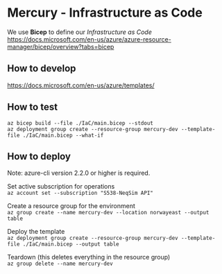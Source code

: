 # Mercury - Infrastructure as Code

We use __Bicep__ to define our _Infrastructure as Code_  
<https://docs.microsoft.com/en-us/azure/azure-resource-manager/bicep/overview?tabs=bicep>

## How to develop

<https://docs.microsoft.com/en-us/azure/templates/>

## How to test

`az bicep build --file ./IaC/main.bicep --stdout`  
`az deployment group create --resource-group mercury-dev --template-file ./IaC/main.bicep --what-if`

## How to deploy

Note: azure-cli version 2.2.0 or higher is required.

Set active subscription for operations  
`az account set --subscription "S538-NeqSim API"`

Create a resource group for the environment  
`az group create --name mercury-dev --location norwayeast --output table`

Deploy the template  
`az deployment group create --resource-group mercury-dev --template-file ./IaC/main.bicep --output table`

Teardown  (this deletes everything in the resource group)  
`az group delete --name mercury-dev`
